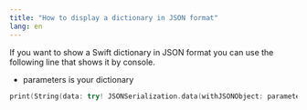 ```yaml
---
title: "How to display a dictionary in JSON format"
lang: en
---
```


If you want to show a Swift dictionary in JSON format you can use the following line that shows it by console.
* parameters is your dictionary

```swift
print(String(data: try! JSONSerialization.data(withJSONObject: parameters, options: .prettyPrinted), encoding: .utf8)!)
```
